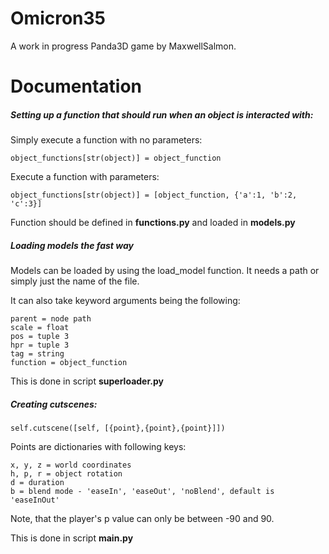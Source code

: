# Omicron35
A work in progress Panda3D game by MaxwellSalmon.

# Documentation
##### Setting up a function that should run when an object is interacted with:

Simply execute a function with no parameters:

   ```object_functions[str(object)] = object_function```

Execute a function with parameters:

   ```object_functions[str(object)] = [object_function, {'a':1, 'b':2, 'c':3}]```

Function should be defined in **functions.py** and loaded in **models.py**

##### Loading models the fast way
Models can be loaded by using the load_model function. It needs a path or simply just the name of the file.

It can also take keyword arguments being the following:
```
parent = node path
scale = float
pos = tuple 3
hpr = tuple 3
tag = string
function = object_function
```
This is done in script **superloader.py**

##### Creating cutscenes:
```
self.cutscene([self, [{point},{point},{point}]])
```
Points are dictionaries with following keys:
```
x, y, z = world coordinates
h, p, r = object rotation
d = duration
b = blend mode - 'easeIn', 'easeOut', 'noBlend', default is 'easeInOut'
```
Note, that the player's p value can only be between -90 and 90.

This is done in script **main.py**
